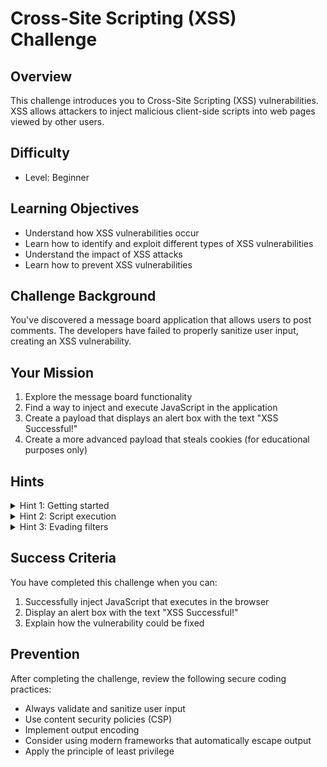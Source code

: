# Cross-Site Scripting (XSS) Challenge

## Overview
This challenge introduces you to Cross-Site Scripting (XSS) vulnerabilities. XSS allows attackers to inject malicious client-side scripts into web pages viewed by other users.

## Difficulty
- Level: Beginner

## Learning Objectives
- Understand how XSS vulnerabilities occur
- Learn how to identify and exploit different types of XSS vulnerabilities
- Understand the impact of XSS attacks
- Learn how to prevent XSS vulnerabilities

## Challenge Background
You've discovered a message board application that allows users to post comments. The developers have failed to properly sanitize user input, creating an XSS vulnerability.

## Your Mission
1. Explore the message board functionality
2. Find a way to inject and execute JavaScript in the application
3. Create a payload that displays an alert box with the text "XSS Successful!"
4. Create a more advanced payload that steals cookies (for educational purposes only)

## Hints
<details>
  <summary>Hint 1: Getting started</summary>
  
  Try posting a message with simple HTML tags. Does the application render them?
</details>

<details>
  <summary>Hint 2: Script execution</summary>
  
  If HTML tags work, can you inject a `<script>` tag? Try a simple JavaScript alert.
</details>

<details>
  <summary>Hint 3: Evading filters</summary>
  
  If direct script tags are blocked, there are many other ways to execute JavaScript in a browser. Try event handlers like `onload` or `onerror`.
</details>

## Success Criteria
You have completed this challenge when you can:
1. Successfully inject JavaScript that executes in the browser
2. Display an alert box with the text "XSS Successful!"
3. Explain how the vulnerability could be fixed

## Prevention
After completing the challenge, review the following secure coding practices:
- Always validate and sanitize user input
- Use content security policies (CSP)
- Implement output encoding
- Consider using modern frameworks that automatically escape output
- Apply the principle of least privilege